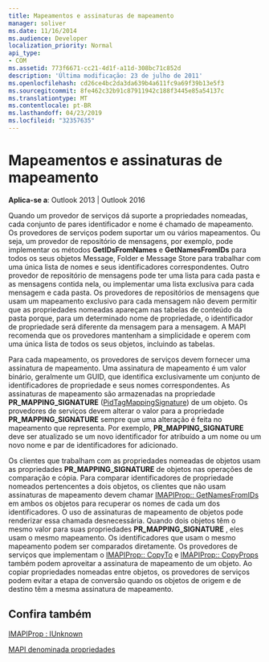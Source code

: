```yaml
---
title: Mapeamentos e assinaturas de mapeamento
manager: soliver
ms.date: 11/16/2014
ms.audience: Developer
localization_priority: Normal
api_type:
- COM
ms.assetid: 773f6671-cc21-4d1f-a11d-308bc71c852d
description: 'Última modificação: 23 de julho de 2011'
ms.openlocfilehash: cd26ce4bc2da3da639b4a611fc9a69f39b13e5f3
ms.sourcegitcommit: 8fe462c32b91c87911942c188f3445e85a54137c
ms.translationtype: MT
ms.contentlocale: pt-BR
ms.lasthandoff: 04/23/2019
ms.locfileid: "32357635"
---
```

# <a name="mappings-and-mapping-signatures"></a>Mapeamentos e assinaturas de mapeamento

  
  
**Aplica-se a**: Outlook 2013 | Outlook 2016 
  
Quando um provedor de serviços dá suporte a propriedades nomeadas, cada conjunto de pares identificador e nome é chamado de mapeamento. Os provedores de serviços podem suportar um ou vários mapeamentos. Ou seja, um provedor de repositório de mensagens, por exemplo, pode implementar os métodos **GetIDsFromNames** e **GetNamesFromIDs** para todos os seus objetos Message, Folder e Message Store para trabalhar com uma única lista de nomes e seus identificadores correspondentes. Outro provedor de repositório de mensagens pode ter uma lista para cada pasta e as mensagens contida nela, ou implementar uma lista exclusiva para cada mensagem e cada pasta. Os provedores de repositórios de mensagens que usam um mapeamento exclusivo para cada mensagem não devem permitir que as propriedades nomeadas apareçam nas tabelas de conteúdo da pasta porque, para um determinado nome de propriedade, o identificador de propriedade será diferente da mensagem para a mensagem. A MAPI recomenda que os provedores mantenham a simplicidade e operem com uma única lista de todos os seus objetos, incluindo as tabelas. 
  
Para cada mapeamento, os provedores de serviços devem fornecer uma assinatura de mapeamento. Uma assinatura de mapeamento é um valor binário, geralmente um GUID, que identifica exclusivamente um conjunto de identificadores de propriedade e seus nomes correspondentes. As assinaturas de mapeamento são armazenadas na propriedade **PR_MAPPING_SIGNATURE** ([PidTagMappingSignature](pidtagmappingsignature-canonical-property.md)) de um objeto. Os provedores de serviços devem alterar o valor para a propriedade **PR_MAPPING_SIGNATURE** sempre que uma alteração é feita no mapeamento que representa. Por exemplo, **PR_MAPPING_SIGNATURE** deve ser atualizado se um novo identificador for atribuído a um nome ou um novo nome e par de identificadores for adicionado. 
  
Os clientes que trabalham com as propriedades nomeadas de objetos usam as propriedades **PR_MAPPING_SIGNATURE** de objetos nas operações de comparação e cópia. Para comparar identificadores de propriedade nomeados pertencentes a dois objetos, os clientes que não usam assinaturas de mapeamento devem chamar [IMAPIProp:: GetNamesFromIDs](imapiprop-getnamesfromids.md) em ambos os objetos para recuperar os nomes de cada um dos identificadores. O uso de assinaturas de mapeamento de objetos pode renderizar essa chamada desnecessária. Quando dois objetos têm o mesmo valor para suas propriedades **PR_MAPPING_SIGNATURE** , eles usam o mesmo mapeamento. Os identificadores que usam o mesmo mapeamento podem ser comparados diretamente. Os provedores de serviços que implementam o [IMAPIProp:: CopyTo](imapiprop-copyto.md) e [IMAPIProp:: CopyProps](imapiprop-copyprops.md) também podem aproveitar a assinatura de mapeamento de um objeto. Ao copiar propriedades nomeadas entre objetos, os provedores de serviços podem evitar a etapa de conversão quando os objetos de origem e de destino têm a mesma assinatura de mapeamento. 
  
## <a name="see-also"></a>Confira também



[IMAPIProp : IUnknown](imapipropiunknown.md)


[MAPI denominada propriedades](mapi-named-properties.md)

